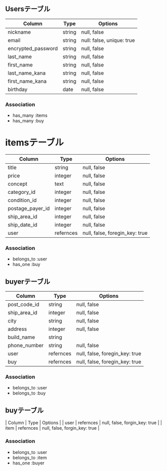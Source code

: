 ## Usersテーブル

| Column             | Type   | Options                   |
| ------------------ | ------ | ------------------------- |
| nickname           | string | null, false               |
| email              | string | null: false, unique: true |
| encrypted_password | string | null, false               |
| last_name          | string | null, false               |
| first_name         | string | null, false               |
| last_name_kana     | string | null, false               |
| first_name_kana    | string | null, false               |
| birthday           | date   | null, false               |

### Association

- has_many :items
- has_many :buy

# itemsテーブル

| Column             | Type      | Options                        |
| ------------------ | --------- | ------------------------------ |
| title              | string    | null, false                    |
| price              | integer   | null, false                    |
| concept            | text      | null, false                    |
| category_id        | integer   | null, false                    |
| condition_id       | integer   | null, false                    |
| postage_payer_id   | integer   | null, false                    |
| ship_area_id       | integer   | null, false                    |
| ship_date_id       | integer   | null, false                    |
| user               | refernces | null, false, foregin_key: true |

### Association

- belongs_to :user
- has_one    :buy

## buyerテーブル

| Column             | Type      | Options                        |
| ------------------ | --------- | ------------------------------ |
| post_code_id       | string    | null, false                    |
| ship_area_id       | integer   | null, false                    |
| city               | string    | null, false                    |
| address            | integer   | null, false                    |
| build_name         | string    |                                |
| phone_number       | string    | null, false                    |
| user               | refernces | null, false, foregin_key: true |
| buy                | refernces | null, false, foregin_key: true |

### Association

- belongs_to :user
- belongs_to :buy

## buyテーブル

| Column            | Type       | Options                        |
| user              | refernces  | null, false, forgin_key: true  |
| item              | refernces  | null, false, forgin_key: true  |

### Association

- belongs_to :user
- belongs_to :item
- has_one    :buyer